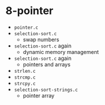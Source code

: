 # 8-pointer

- `pointer.c`
- `selection-sort.c`
  - swap numbers
- `selection-sort.c` again
  - dynamic memory management
- `selection-sort.c` again
  - pointers and arrays
- `strlen.c`
- `strcmp.c`
- `strcpy.c`
- `selection-sort-strings.c`
  - pointer array
